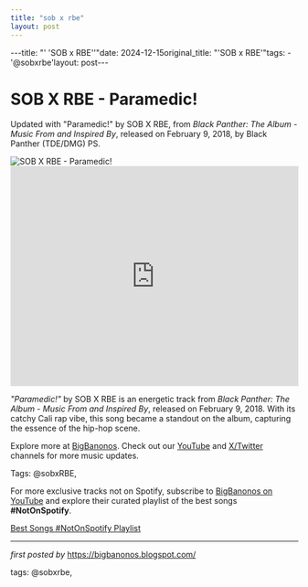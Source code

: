 ```yaml
---
title: "sob x rbe"
layout: post
---
```

---title: "' 'SOB x RBE''"date: 2024-12-15original_title: "'SOB x RBE'"tags:  - '@sobxrbe'layout: post---<!-- Title of the Post --><h1 >SOB X RBE - Paramedic!</h1> <!-- Introductory Text --><p >Updated with "Paramedic!" by SOB X RBE, from *Black Panther: The Album - Music From and Inspired By*, released on February 9, 2018, by Black Panther (TDE/DMG) PS.</p> <!-- Featured Image --><div > <img src="https://www.billboard.com/wp-content/uploads/media/SOB-x-RBE-press-photo-by-Shemp-3-2018-billboard-1548.jpg?w=1024" alt="SOB X RBE - Paramedic!" /></div> <!-- YouTube Video Embed --><div > <iframe width="100%" height="385" src="https://www.youtube.com/embed/ZiI1ThZ2R2s" title="SOB x RBE - 'Paramedic!' (Official Dance Video)" frameborder="0" allow="accelerometer; autoplay; clipboard-write; encrypted-media; gyroscope; picture-in-picture; web-share" referrerpolicy="strict-origin-when-cross-origin" allowfullscreen></iframe></div> <!-- Song Information --><div > <p><em>"Paramedic!"</em> by SOB X RBE is an energetic track from *Black Panther: The Album - Music From and Inspired By*, released on February 9, 2018. With its catchy Cali rap vibe, this song became a standout on the album, capturing the essence of the hip-hop scene.</p></div> <!-- Footer Links --><div > <p>Explore more at <a href="https://bigbanonos.blogspot.com/" target="_blank">BigBanonos</a>. Check out our <a href="https://www.youtube.com/@BigBanonos" target="_blank">YouTube</a> and <a href="https://x.com/bigbanonos" target="_blank">X/Twitter</a> channels for more music updates.</p></div> <!-- Tags --><p >Tags: @sobxRBE,</p><!--Subscribe and Playlist Links--><div>    <p>For more exclusive tracks not on Spotify, subscribe to <a href="https://www.youtube.com/@BigBanonos" target="_blank">BigBanonos on YouTube</a> and explore their curated playlist of the best songs <strong>#NotOnSpotify</strong>.</p>    <p><a href="https://www.youtube.com/playlist?list=PLtuNtuTatqI0kFahUCbtbfenC_ET5O_tr" target="_blank">Best Songs #NotOnSpotify Playlist<br /></a></p></div><hr /><p><em>first posted by</em> <a href="https://bigbanonos.blogspot.com/" rel="noopener" target="_new">https://bigbanonos.blogspot.com/</a></p><p>tags: @sobxrbe,</p>